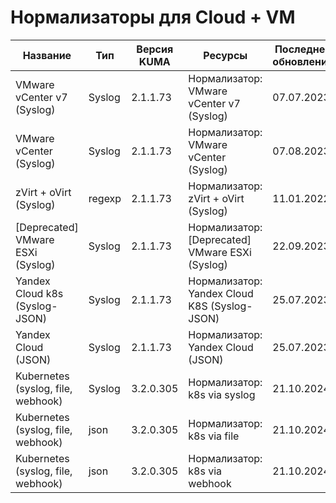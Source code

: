 # Нормализаторы для Cloud + VM

|Название                                   |Тип   |Версия KUMA|Ресурсы                                                                                                                                                                         |Последнее обновление|
|-------------------------------------------|------|-----------|--------------------------------------------------------------------------------------------------------------------------------------------------------------------------------|--------------------|
|VMware vCenter v7 (Syslog)                 |Syslog|2.1.1.73   |Нормализатор:  VMware vCenter v7 (Syslog)                                                                                                                                       |07.07.2023          |
|VMware vCenter (Syslog)                    |Syslog|2.1.1.73   |Нормализатор:  VMware vCenter (Syslog)                                                                                                                                          |07.08.2023          |
|zVirt + oVirt (Syslog)                     |regexp|2.1.1.73   |Нормализатор:  zVirt + oVirt (Syslog)                                                                                                                                           |11.01.2022          |
|[Deprecated] VMware ESXi (Syslog)          |Syslog|2.1.1.73   |Нормализатор:  [Deprecated] VMware ESXi (Syslog)                                                                                                                                |22.09.2023          |
|Yandex Cloud k8s (Syslog-JSON)             |Syslog|2.1.1.73   |Нормализатор: Yandex Cloud K8S (Syslog-JSON)                                                                                                                                    |25.07.2023          |
|Yandex Cloud (JSON)            |Syslog|2.1.1.73   |Нормализатор: Yandex Cloud (JSON)                                                                                                                                    |25.07.2023          |
|Kubernetes (syslog, file, webhook)            |Syslog|3.2.0.305   |Нормализатор: k8s via syslog                                                                                                                                    |21.10.2024          |
|Kubernetes (syslog, file, webhook)          |json|3.2.0.305  |Нормализатор: k8s via file                                                                                                                                   |21.10.2024          |
|Kubernetes (syslog, file, webhook)            |json|3.2.0.305   |Нормализатор: k8s via webhook                                                                                                                                    |21.10.2024          |
